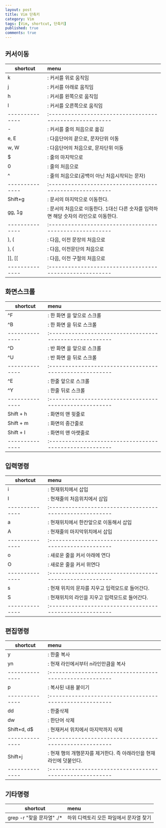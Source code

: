 ```yaml
---
layout: post
title: Vim 단축키
category: Vim
tags: [Vim, shortcut, 단축키]
published: true
comments: true
---
```


커서이동
---

| shortcut     | menu
|--------------|:------------------------------------------------------
| k	           |: 커서를 위로 움직임
| j	           |: 커서를 아래로 움직임
| h	           |: 커서를 왼쪽으로 움직임
| l	           |: 커서를 오른쪽으로 움직임
|--------------|:------------------------------------------------------
| -	           |: 커서를 줄의 처음으로 옮김
| e, E	       |: 다음단어의 끝으로, 문자단위 이동
| w, W	       |: 다음단어의 처음으로, 문자단위 이동
| $	           |: 줄의 마지막으로
| 0	           |: 줄의 처음으로
| ^	           |: 줄의 처음으로(공백이 아닌 처음시작되는 문자)
|--------------|:------------------------------------------------------
| Shift+g      |: 문서의 마지막으로 이동한다.
| gg, 1g       |: 문서의 처음으로 이동한다. 1대신 다른 숫자를 입력하면 해당 숫자의 라인으로 이동한다.
|--------------|:------------------------------------------------------
| ), (	       |: 다음, 이전 문장의 처음으로
| }, {	       |: 다음, 이전문단의 처음으로
| ]], [[       |: 다음, 이전 구절의 처음으로
|--------------|:------------------------------------------------------
 
 
화면스크롤
---

| shortcut     | menu
|--------------|:------------------------------------------------------
| ^F	       |: 한 화면 을 앞으로 스크롤
| ^B	       |: 한 화면 을 뒤로 스크롤
|--------------|:------------------------------------------------------
| ^D	       |: 반 화면 을 앞으로 스크롤
| ^U	       |: 반 화면 을 뒤로 스크롤
|--------------|:------------------------------------------------------
| ^E	       |: 한줄 앞으로 스크롤
| ^Y	       |: 한줄 뒤로 스크롤
|--------------|:------------------------------------------------------
| Shift + h    |: 화면의 맨 윗줄로
| Shift + m    |: 화면의 중간줄로
| Shift + l    |: 화면의 맨 아랫줄로
|--------------|:------------------------------------------------------

입력명령
---

| shortcut     | menu
|--------------|:------------------------------------------------------
| i	           |: 현재위치에서 삽입
| I	           |: 현재줄의 처음위치에서 삽입
|--------------|:------------------------------------------------------
| a	           |: 현재위치에서 한칸앞으로 이동해서 삽입
| A	           |: 현재줄의 마지막위치에서 삽입
|--------------|:------------------------------------------------------
| o	           |: 새로운 줄을 커서 아래에 연다
| O	           |: 새로운 줄을 커서 위연다
|--------------|:------------------------------------------------------
| s	           |: 현재 위치의 문자를 지우고 입력모드로 들어간다.
| S	           |: 현재위치의 라인을 지우고 입력모드로 들어간다.
|--------------|:------------------------------------------------------

편집명령
---

| shortcut     | menu
|--------------|:------------------------------------------------------
| y	           |: 한줄 복사
| yn	       |: 현재 라인에서부터 n라인만큼을 복사
|--------------|:------------------------------------------------------
| p	           |: 복사된 내용 붙이기
|--------------|:------------------------------------------------------
| dd	       |: 한줄삭제
| dw	       |: 한단어 삭제
| Shift+d, d$  |: 현재커서 위치에서 마지막까지 삭제
|--------------|:------------------------------------------------------
| Shift+j	   |: 현재 행의 개행문자를 제거한다. 즉 아래라인을 현재라인에 덧붙인다.
|--------------|:------------------------------------------------------


기타명령
---

| shortcut                   | menu
|----------------------------|:----------------------------------------
| grep -r "찾을 문자열" ./\* | 하위 디렉토리 모든 파일에서 문자열 찾기
